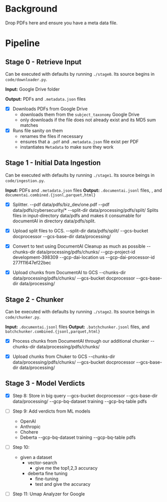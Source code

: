 
# Background

Drop PDFs here and ensure you have a meta data file.


# Pipeline

## Stage 0 - Retrieve Input

Can be executed with defaults by running `./stage0`.
Its source begins in `code/downloader.py`.

**Input:** Google Drive folder

**Output:** PDFs and `.metadata.json` files

- [x] Downloads PDFs from Google Drive
  - downloads them from the `subject_taxonomy` Google Drive
  - only downloads if the file does not already exist and its MD5 sum matches
- [x] Runs file sanity on them
    - renames the files if necessary
    - ensures that a `.pdf` and `.metadata.json` file exist per PDF
    - instantiates `Metadata` to make sure they work

## Stage 1 - Initial Data Ingestion

Can be executed with defaults by running `./stage1`.
Its source beings in `code/ingestion.py`.

**Input:** PDFs and `.metadata.json` files
**Output:** `.documentai.jsonl` files, , and `documentai.combined.{jsonl,parquet,html}`

- [x] Splitter.
  --pdf data/pdfs/biz_dev/one.pdf --pdf data/pdfs/cybersecurity/*
  --split-dir data/processing/pdfs/split/
  Splits files in input-directory data/pdfs and makes it consumable for documentAI in directory data/pdfs/split.

- [x] Upload split files to GCS.
  --split-dir data/pdfs/split/
  --gcs-bucket docprocessor
  --gcs-base-dir data/processing/

- [x] Convert to text using DocumentAI
  Cleanup as much as possible
  --chunks-dir data/processing/pdfs/chunks/
  --gcp-project-id development-398309
  --gcp-dai-location us
  --gcp-dai-processor-id 277f11647ef22bec

- [x] Upload chunks from DocumentAI to GCS
  --chunks-dir data/processing/pdfs/chunks/
  --gcs-bucket docprocessor
  --gcs-base-dir data/processing/

## Stage 2 - Chunker

Can be executed with defaults by running `./stage2`.
Its source beings in `code/chunker.py`.

**Input:** `.documentai.jsonl` files
**Output:** `.batchchunker.jsonl` files, and `batchchunker.combined.{jsonl,parquet,html}`

- [x] Process chunks from DocumentAI through our additional chunker
  --chunks-dir data/processing/pdfs/chunks/

- [x] Upload chunks from Chuker to GCS
  --chunks-dir data/processing/pdfs/chunks/
  --gcs-bucket docprocessor
  --gcs-base-dir data/processing/

## Stage 3 - Model Verdicts

- [x] Step 8: Store in big query
  --gcs-bucket docprocessor
  --gcs-base-dir data/processing/
  --gcp-bq-dataset training
  --gcp-bq-table pdfs

- [ ] Step 9: Add verdicts from ML models
  - OpenAI
  - Anthropic
  - Chohere
  - Deberta
  --gcp-bq-dataset training
  --gcp-bq-table pdfs

- [ ] Step 10:
  - given a dataset
    - vector-search
      - give me the top1,2,3 accuracy
    - deberta fine tuning
      - fine-tuning
      - test and give the accuracy

- [ ] Step 11: Umap Analyzer for Google
